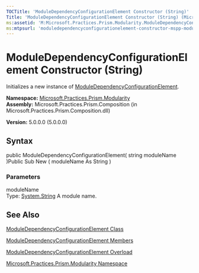 ```yaml
---
TOCTitle: 'ModuleDependencyConfigurationElement Constructor (String)'
Title: 'ModuleDependencyConfigurationElement Constructor (String) (Microsoft.Practices.Prism.Modularity)'
ms:assetid: 'M:Microsoft.Practices.Prism.Modularity.ModuleDependencyConfigurationElement.\#ctor(System.String)'
ms:mtpsurl: 'moduledependencyconfigurationelement-constructor-mspp-modularity.md'
---
```


# ModuleDependencyConfigurationElement Constructor (String)

Initializes a new instance of [ModuleDependencyConfigurationElement](https://msdn.microsoft.com/library/microsoft.practices.prism.modularity.moduledependencyconfigurationelement).

**Namespace:** [Microsoft.Practices.Prism.Modularity](https://msdn.microsoft.com/library/microsoft.practices.prism.modularity)
**Assembly:** Microsoft.Practices.Prism.Composition (in Microsoft.Practices.Prism.Composition.dll)

**Version:** 5.0.0.0 (5.0.0.0)

## Syntax
public ModuleDependencyConfigurationElement( string moduleName )Public Sub New ( moduleName As String )

### Parameters

moduleName  
Type: [System.String](http://msdn.microsoft.com/en-us/library/s1wwdcbf)
A module name.

## See Also
[ModuleDependencyConfigurationElement Class](https://msdn.microsoft.com/library/microsoft.practices.prism.modularity.moduledependencyconfigurationelement)

[ModuleDependencyConfigurationElement Members](https://msdn.microsoft.com/allmembers.t:microsoft.practices.prism.modularity.moduledependencyconfigurationelement)

[ModuleDependencyConfigurationElement Overload](https://msdn.microsoft.com/overload:microsoft.practices.prism.modularity.moduledependencyconfigurationelement.)

[Microsoft.Practices.Prism.Modularity Namespace](https://msdn.microsoft.com/library/microsoft.practices.prism.modularity)
